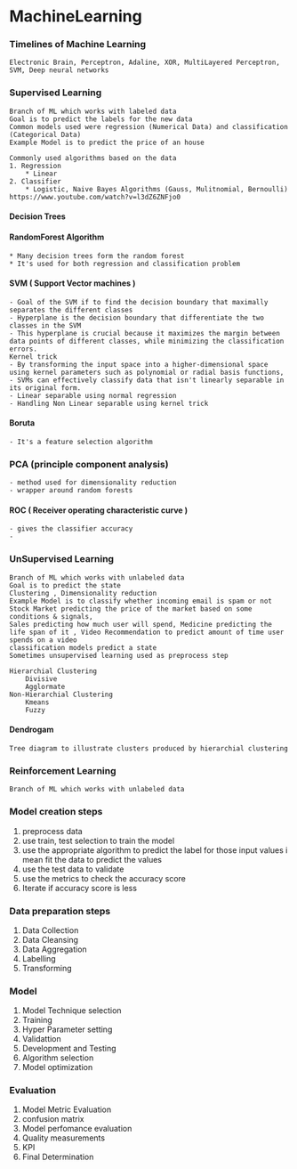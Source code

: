 # MachineLearning

### Timelines of Machine Learning 
    Electronic Brain, Perceptron, Adaline, XOR, MultiLayered Perceptron, SVM, Deep neural networks

### Supervised Learning
    Branch of ML which works with labeled data
    Goal is to predict the labels for the new data
    Common models used were regression (Numerical Data) and classification (Categorical Data)
    Example Model is to predict the price of an house 

    Commonly used algorithms based on the data
    1. Regression
        * Linear
    2. Classifier
        * Logistic, Naive Bayes Algorithms (Gauss, Mulitnomial, Bernoulli)  https://www.youtube.com/watch?v=l3dZ6ZNFjo0

#### Decision Trees
    

#### RandomForest Algorithm
    * Many decision trees form the random forest
    * It's used for both regression and classification problem
    
#### SVM ( Support Vector machines )
    - Goal of the SVM if to find the decision boundary that maximally separates the different classes
    - Hyperplane is the decision boundary that differentiate the two classes in the SVM
    - This hyperplane is crucial because it maximizes the margin between data points of different classes, while minimizing the classification errors.
    Kernel trick
    - By transforming the input space into a higher-dimensional space using kernel parameters such as polynomial or radial basis functions, 
    - SVMs can effectively classify data that isn't linearly separable in its original form.
    - Linear separable using normal regression
    - Handling Non Linear separable using kernel trick 
    
#### Boruta
    - It's a feature selection algorithm

### PCA (principle component analysis)
    - method used for dimensionality reduction 
    - wrapper around random forests

#### ROC ( Receiver operating characteristic curve )
    - gives the classifier accuracy
    - 
    

### UnSupervised Learning
    Branch of ML which works with unlabeled data
    Goal is to predict the state 
    Clustering , Dimensionality reduction
    Example Model is to classify whether incoming email is spam or not
    Stock Market predicting the price of the market based on some conditions & signals, 
    Sales predicting how much user will spend, Medicine predicting the life span of it , Video Recommendation to predict amount of time user spends on a video
    classification models predict a state
    Sometimes unsupervised learning used as preprocess step

    Hierarchial Clustering 
        Divisive
        Agglormate
    Non-Hierarchial Clustering
        Kmeans
        Fuzzy        

#### Dendrogam
    Tree diagram to illustrate clusters produced by hierarchial clustering
    
### Reinforcement Learning
    Branch of ML which works with unlabeled data

### Model creation steps

1. preprocess data
2. use train, test selection to train the model
3. use the appropriate algorithm to predict the label for those input values i mean fit the data to predict the values
4. use the test data to validate
5. use the metrics to check the accuracy score
6. Iterate if accuracy score is less

### Data preparation steps

1. Data Collection
2. Data Cleansing
3. Data Aggregation
4. Labelling
5. Transforming

### Model 

1. Model Technique selection
2. Training
3. Hyper Parameter setting
4. Validattion
5. Development and Testing
6. Algorithm selection
7. Model optimization

### Evaluation

1. Model Metric Evaluation
2. confusion matrix
3. Model perfomance evaluation
4. Quality measurements
5. KPI
6. Final Determination





    
